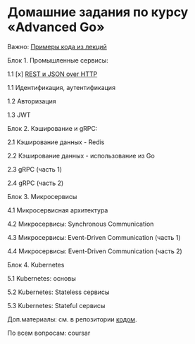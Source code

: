 # Домашние задания по курсу «Advanced Go»

Важно: [Примеры кода из лекций](https://github.com/netology-code/ago-code)

Блок 1. Промышленные сервисы:

1.1 [x] [REST и JSON over HTTP](01_rest)

1.1 Идентификация, аутентификация

1.2 Авторизация

1.3 JWT

Блок 2. Кэширование и gRPC:

2.1 Кэширование данных - Redis

2.2 Кэширование данных - использование из Go

2.3 gRPC (часть 1)

2.4 gRPC (часть 2)

Блок 3. Микросервисы

4.1 Микросервисная архитектура

4.2 Микросервисы: Synchronous Communication

4.3 Микросервисы: Event-Driven Communication (часть 1)

4.4 Микросервисы: Event-Driven Communication (часть 2)

Блок 4. Kubernetes

5.1 Kubernetes: основы

5.2 Kubernetes: Stateless сервисы

5.3 Kubernetes: Stateful сервисы

Доп.материалы: см. в репозитории [кодом](https://github.com/netology-code/ago-code/tree/ago2).

По всем вопросам: coursar
